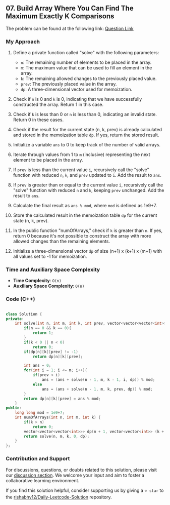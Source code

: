 ## 07. Build Array Where You Can Find The Maximum Exactly K Comparisons


The problem can be found at the following link: [Question Link](https://leetcode.com/problems/build-array-where-you-can-find-the-maximum-exactly-k-comparisons/)


### My Approach


1. Define a private function called "solve" with the following parameters:
   - `n`: The remaining number of elements to be placed in the array.
   - `m`: The maximum value that can be used to fill an element in the array.
   - `k`: The remaining allowed changes to the previously placed value.
   - `prev`: The previously placed value in the array.
   - `dp`: A three-dimensional vector used for memoization.

2. Check if `n` is 0 and `k` is 0, indicating that we have successfully constructed the array. Return 1 in this case.

4. Check if `k` is less than 0 or `n` is less than 0, indicating an invalid state. Return 0 in these cases.

5. Check if the result for the current state (n, k, prev) is already calculated and stored in the memoization table `dp`. If yes, return the stored result.

6. Initialize a variable `ans` to 0 to keep track of the number of valid arrays.

7. Iterate through values from 1 to `m` (inclusive) representing the next element to be placed in the array.

8. If `prev` is less than the current value `i`, recursively call the "solve" function with reduced `n`, `k`, and `prev` updated to `i`. Add the result to `ans`.

9. If `prev` is greater than or equal to the current value `i`, recursively call the "solve" function with reduced `n` and `k`, keeping `prev` unchanged. Add the result to `ans`.

10. Calculate the final result as `ans % mod`, where `mod` is defined as 1e9+7.

11. Store the calculated result in the memoization table `dp` for the current state (n, k, prev).

12. In the public function "numOfArrays," check if `k` is greater than `n`. If yes, return 0 because it's not possible to construct the array with more allowed changes than the remaining elements.

13. Initialize a three-dimensional vector `dp` of size (n+1) x (k+1) x (m+1) with all values set to -1 for memoization.



### Time and Auxiliary Space Complexity

- **Time Complexity**: `O(n)` 
- **Auxiliary Space Complexity**: `O(n)`



### Code (C++)

```cpp

class Solution {
private:
    int solve(int n, int m, int k, int prev, vector<vector<vector<int>>> &dp){
        if(n == 0 && k == 0){
            return 1;
        }
        if(k < 0 || n < 0)
            return 0;
        if(dp[n][k][prev] != -1)
            return dp[n][k][prev];

        int ans = 0;
        for(int i = 1; i <= m; i++){
            if(prev < i)
                ans = (ans + solve(n - 1, m, k - 1, i, dp)) % mod;
            else
                ans = (ans + solve(n - 1, m, k, prev, dp)) % mod;
        }
        return dp[n][k][prev] = ans % mod;
    }
public:
    long long mod = 1e9+7;
    int numOfArrays(int n, int m, int k) {
        if(k > n)
            return 0;
        vector<vector<vector<int>>> dp(n + 1, vector<vector<int>> (k + 1, vector<int> (m + 1, -1)));
        return solve(n, m, k, 0, dp);
    }
};

```

### Contribution and Support

For discussions, questions, or doubts related to this solution, please visit our [discussion section](https://leetcode.com/discuss/general-discussion). We welcome your input and aim to foster a collaborative learning environment.

If you find this solution helpful, consider supporting us by giving a `⭐ star` to the [rishabhv12/Daily-Leetcode-Solution](https://github.com/rishabhv12/Daily-Leetcode-Solution) repository.